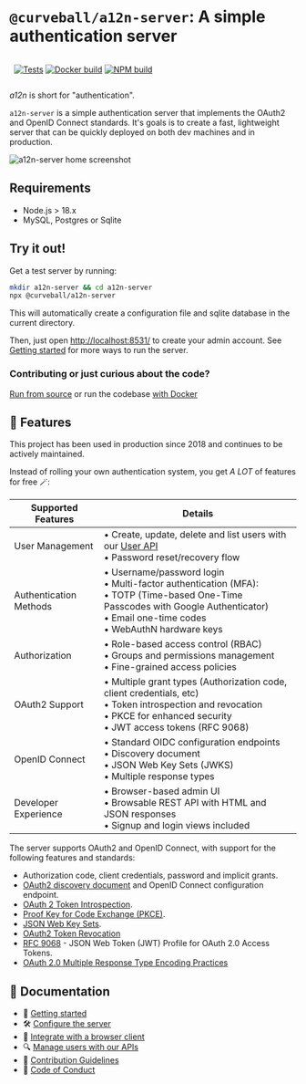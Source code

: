 `@curveball/a12n-server`: A simple authentication server
==================
<span style="display: flex; justify-content: start; padding: 0 0.5rem;">

[![Tests](https://github.com/curveball/a12n-server/actions/workflows/test.yml/badge.svg)](https://github.com/curveball/a12n-server/actions/workflows/test.yml) [![Docker build](https://github.com/curveball/a12n-server/actions/workflows/docker-publish.yml/badge.svg)](https://github.com/curveball/a12n-server/actions/workflows/docker-publish.yml) [![NPM build](https://github.com/curveball/a12n-server/actions/workflows/npm-publish.yml/badge.svg)](https://github.com/curveball/a12n-server/actions/workflows/npm-publish.yml)


</span>

*a12n* is short for "authentication".

`a12n-server` is a simple authentication server that implements the OAuth2 and OpenID Connect standards.
It's goals is to create a fast, lightweight server that can be quickly deployed on both dev machines and
in production.

![a12n-server home screenshot](https://raw.githubusercontent.com/curveball/a12n-server/master/docs/screenshot-0.27.png)

Requirements
------------

* Node.js > 18.x
* MySQL, Postgres or Sqlite

Try it out!
-----------

Get a test server by running:

```sh
mkdir a12n-server && cd a12n-server
npx @curveball/a12n-server
```

This will automatically create a configuration file and sqlite database in the
current directory.

Then, just open [http://localhost:8531/](http://localhost:8531/) to create your admin account. 
See [Getting started](/docs/getting-started.md) for more ways to run the server.

### Contributing or just curious about the code?

[Run from source](/docs/getting-started.md#running-from-source-locally) or run the codebase [with Docker](/docs/getting-started.md#running-with-docker-compose)

🍭 Features
-----------

This project has been used in production since 2018 and continues to be actively maintained. 

Instead of rolling your own authentication system, you get *A LOT* of features for free 🪄:

| Supported Features | Details |
|---------|-------------|
| User Management | • Create, update, delete and list users with our [User API](/docs/user-api.md)<br>• Password reset/recovery flow |
| Authentication Methods | • Username/password login<br>• Multi-factor authentication (MFA): <br>• TOTP (Time-based One-Time Passcodes with Google Authenticator)<br>• Email one-time codes<br>• WebAuthN hardware keys |
| Authorization | • Role-based access control (RBAC)<br>• Groups and permissions management<br>• Fine-grained access policies |
| OAuth2 Support | • Multiple grant types (Authorization code, client credentials, etc)<br>• Token introspection and revocation<br>• PKCE for enhanced security<br>• JWT access tokens (RFC 9068) |
| OpenID Connect | • Standard OIDC configuration endpoints<br>• Discovery document<br>• JSON Web Key Sets (JWKS)<br>• Multiple response types |
| Developer Experience | • Browser-based admin UI<br>• Browsable REST API with HTML and JSON responses <br>• Signup and login views included


The server supports OAuth2 and OpenID Connect, with support for the following features and standards:

* Authorization code, client credentials, password and implicit grants.
* [OAuth2 discovery document][1] and OpenID Connect configuration endpoint.
* [OAuth 2 Token Introspection][2].
* [Proof Key for Code Exchange (PKCE)][3].
* [JSON Web Key Sets][4].
* [OAuth2 Token Revocation][5]
* [RFC 9068][7] - JSON Web Token (JWT) Profile for OAuth 2.0 Access Tokens.
* [OAuth 2.0 Multiple Response Type Encoding Practices](https://openid.net/specs/oauth-v2-multiple-response-types-1_0.html)


📂 Documentation
-------------
- 🚀 [Getting started](/docs/getting-started.md)
- 🛠️ [Configure the server](/docs/server-settings.md)
- 🔗 [Integrate with a browser client](/docs/integration.md)
- 🔍 [Manage users with our APIs](/docs/user-api.md)
- 📝 [Contribution Guidelines](/.github/CONTRIBUTING.md)
- 📰 [Code of Conduct](/.github/CODE_OF_CONDUCT.md)


[1]: https://tools.ietf.org/html/rfc8414 "OAuth 2.0 Authorization Server Metadata"
[2]: https://tools.ietf.org/html/rfc7662 "OAuth 2 Token Introspection"
[3]: https://tools.ietf.org/html/rfc7636 "Proof Key for Code Exchange by OAuth Public Clients"
[4]: https://auth0.com/docs/secure/tokens/json-web-tokens/json-web-key-sets
[5]: https://datatracker.ietf.org/doc/html/rfc7009
[6]: https://datatracker.ietf.org/doc/html/rfc8959
[7]: https://www.rfc-editor.org/rfc/rfc9068 "JSON Web Token (JWT) Profile for OAuth 2.0 Access Tokens"

